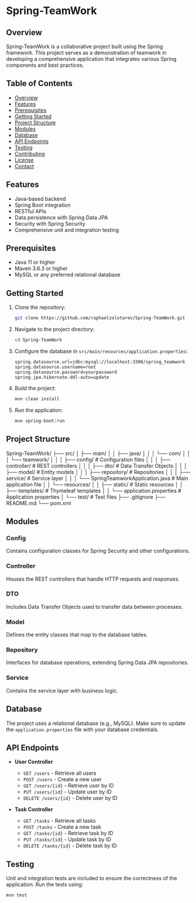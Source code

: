# Spring-TeamWork

## Overview
Spring-TeamWork is a collaborative project built using the Spring framework. This project serves as a demonstration of teamwork in developing a comprehensive application that integrates various Spring components and best practices.

## Table of Contents
- [Overview](#overview)
- [Features](#features)
- [Prerequisites](#prerequisites)
- [Getting Started](#getting-started)
- [Project Structure](#project-structure)
- [Modules](#modules)
- [Database](#database)
- [API Endpoints](#api-endpoints)
- [Testing](#testing)
- [Contributing](#contributing)
- [License](#license)
- [Contact](#contact)

## Features
- Java-based backend
- Spring Boot integration
- RESTful APIs
- Data persistence with Spring Data JPA
- Security with Spring Security
- Comprehensive unit and integration testing

## Prerequisites
- Java 11 or higher
- Maven 3.6.3 or higher
- MySQL or any preferred relational database

## Getting Started
1. Clone the repository:
    ```bash
    git clone https://github.com/raphaelzolotarev/Spring-TeamWork.git
    ```
2. Navigate to the project directory:
    ```bash
    cd Spring-TeamWork
    ```
3. Configure the database in `src/main/resources/application.properties`:
    ```properties
    spring.datasource.url=jdbc:mysql://localhost:3306/spring_teamwork
    spring.datasource.username=root
    spring.datasource.password=yourpassword
    spring.jpa.hibernate.ddl-auto=update
    ```
4. Build the project:
    ```bash
    mvn clean install
    ```
5. Run the application:
    ```bash
    mvn spring-boot:run
    ```

## Project Structure
Spring-TeamWork/
├── src/
│ ├── main/
│ │ ├── java/
│ │ │ └── com/
│ │ │ └── teamwork/
│ │ │ ├── config/ # Configuration files
│ │ │ ├── controller/ # REST controllers
│ │ │ ├── dto/ # Data Transfer Objects
│ │ │ ├── model/ # Entity models
│ │ │ ├── repository/ # Repositories
│ │ │ ├── service/ # Service layer
│ │ │ └── SpringTeamworkApplication.java # Main application file
│ │ └── resources/
│ │ ├── static/ # Static resources
│ │ ├── templates/ # Thymeleaf templates
│ │ └── application.properties # Application properties
│ └── test/ # Test files
├── .gitignore
├── README.md
└── pom.xml

## Modules
### Config
Contains configuration classes for Spring Security and other configurations.

### Controller
Houses the REST controllers that handle HTTP requests and responses.

### DTO
Includes Data Transfer Objects used to transfer data between processes.

### Model
Defines the entity classes that map to the database tables.

### Repository
Interfaces for database operations, extending Spring Data JPA repositories.

### Service
Contains the service layer with business logic.

## Database
The project uses a relational database (e.g., MySQL). Make sure to update the `application.properties` file with your database credentials.

## API Endpoints
- **User Controller**
  - `GET /users` - Retrieve all users
  - `POST /users` - Create a new user
  - `GET /users/{id}` - Retrieve user by ID
  - `PUT /users/{id}` - Update user by ID
  - `DELETE /users/{id}` - Delete user by ID

- **Task Controller**
  - `GET /tasks` - Retrieve all tasks
  - `POST /tasks` - Create a new task
  - `GET /tasks/{id}` - Retrieve task by ID
  - `PUT /tasks/{id}` - Update task by ID
  - `DELETE /tasks/{id}` - Delete task by ID

## Testing
Unit and integration tests are included to ensure the correctness of the application. Run the tests using:
```bash
mvn test
